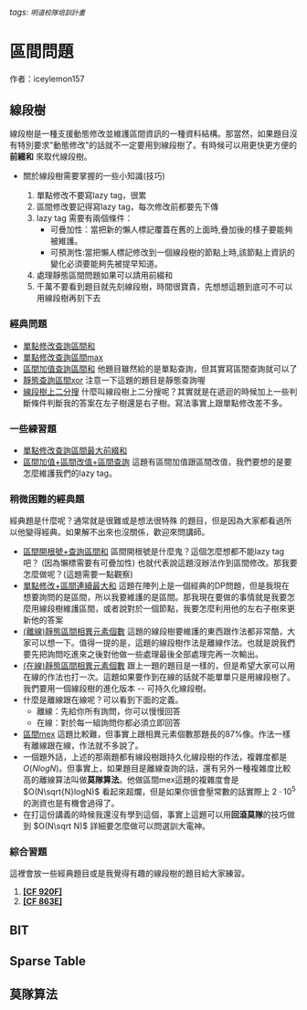 ###### tags: `明道校隊培訓計畫`
# 區間問題

作者：iceylemon157

## 線段樹

線段樹是一種支援動態修改並維護區間資訊的一種資料結構。那當然，如果題目沒有特別要求"動態修改"的話就不一定要用到線段樹了。有時候可以用更快更方便的 **前綴和** 來取代線段樹。

* 關於線段樹需要掌握的一些小知識(技巧)

    1. 單點修改不要寫lazy tag，很累
    2. 區間修改要記得寫lazy tag，每次修改前都要先下傳
    3. lazy tag 需要有兩個條件：
        * 可疊加性：當把新的懶人標記覆蓋在舊的上面時,疊加後的樣子要能夠被維護。
        * 可預測性:當把懶人標記修改到一個線段樹的節點上時,該節點上資訊的變化必須要能夠先被提早知道。
    4. 處理靜態區間問題如果可以請用前綴和
    5. 千萬不要看到題目就先刻線段樹，時間很寶貴，先想想這題到底可不可以用線段樹再刻下去

### 經典問題

* [單點修改查詢區間和](https://cses.fi/problemset/task/1648)
* [單點修改查詢區間max](https://vjudge.net/contest/378075#problem/B)
* [區間加值查詢區間和](https://cses.fi/problemset/task/1651) 他題目雖然給的是單點查詢，但其實寫區間查詢就可以了
* [靜態查詢區間xor](https://cses.fi/problemset/result/1374034/) 注意一下這題的題目是靜態查詢喔
* [線段樹上二分搜](https://cses.fi/problemset/task/1143) 什麼叫線段樹上二分搜呢？其實就是在遞迴的時候加上一些判斷條件判斷我的答案在左子樹還是右子樹。寫法事實上跟單點修改差不多。

### 一些練習題

* [單點修改查詢區間最大前綴和](https://cses.fi/problemset/task/2166)
* [區間加值+區間改值+區間查詢](https://cses.fi/problemset/task/1735) 這題有區間加值跟區間改值，我們要想的是要怎麼維護我們的lazy tag。


### 稍微困難的經典題

經典題是什麼呢？通常就是很難或是想法很特殊
的題目，但是因為大家都看過所以他變得經典。如果解不出來也沒關係，歡迎來問講師。

* [區間開根號+查詢區間和](https://vjudge.net/contest/378075#problem/H) 區間開根號是什麼鬼？這個怎麼想都不能lazy tag吧？ (因為懶標需要有可疊加性) 也就代表說這題沒辦法作到區間修改。那我要怎麼做呢？(這題需要一點觀察)
* [單點修改+區間連續最大和](https://cses.fi/problemset/task/1190) 這題在陣列上是一個經典的DP問題，但是我現在想要詢問的是區間，所以我要維護的是區間。那我現在要做的事情就是我要怎麼用線段樹維護區間，或者說對於一個節點，我要怎麼利用他的左右子樹來更新他的答案
* [(離線)靜態區間相異元素個數](https://www.spoj.com/problems/DQUERY/en/) 這題的線段樹要維護的東西跟作法都非常酷，大家可以想一下。值得一提的是，這題的線段樹作法是離線作法。也就是說我們要先把詢問吃進來之後對他做一些處理最後全部處理完再一次輸出。
* [(在線)靜態區間相異元素個數](https://www.spoj.com/problems/DQUERY/en/) 跟上一題的題目是一樣的，但是希望大家可以用在線的作法也打一次。這題如果要作到在線的話就不能單單只是用線段樹了。我們要用一個線段樹的進化版本 -- 可持久化線段樹。
* 什麼是離線跟在線呢？可以看到下面的定義。
    * 離線：先給你所有詢問，你可以慢慢回答
    * 在線：對於每一組詢問你都必須立即回答
* [區間mex](https://www.luogu.com.cn/problem/P4137) 這題比較難，但事實上跟相異元素個數那題長的87%像。作法一樣有離線跟在線，作法就不多說了。
* 一個題外話，上述的那兩題都有線段樹跟持久化線段樹的作法，複雜度都是 $O(NlogN)$。但事實上，如果題目是離線查詢的話，還有另外一種複雜度比較高的離線算法叫做**莫隊算法**。他做區間mex這題的複雜度會是$O(N\sqrt{N}logN)$ 看起來超爛，但是如果你很會壓常數的話實際上 $2\cdot10^5$ 的測資也是有機會過得了。
* 在打這份講義的時候我還沒有學到這個，事實上這題可以用**回滾莫隊**的技巧做到 $O(N\sqrt N)$ 詳細要怎麼做可以問選訓大電神。

### 綜合習題

這裡會放一些經典題目或是我覺得有趣的線段樹的題目給大家練習。

1. **[[CF 920F]](https://codeforces.com/contest/920/problem/F)**
2. **[[CF 863E]](https://codeforces.com/problemset/problem/863/E)**


## BIT

## Sparse Table

## 莫隊算法
